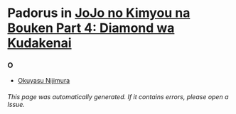 # Padorus in [JoJo no Kimyou na Bouken Part 4: Diamond wa Kudakenai](https://myanimelist.net/manga/3006/JoJo_no_Kimyou_na_Bouken_Part_4__Diamond_wa_Kudakenai)

### O
* [Okuyasu Nijimura](https://github.com/shadow578/Project-Padoru/blob/master/table-of-contents/characters/OkuyasuNijimura.md)

###### This page was automatically generated. If it contains errors, please open a Issue.

